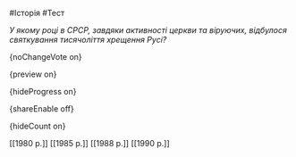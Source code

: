 #Історія #Тест

*У якому році в СРСР, завдяки активності церкви та віруючих, відбулося святкування тисячоліття хрещення Русі?*

{noChangeVote on}

{preview on}

{hideProgress on}

{shareEnable off}

{hideCount on}

[[1980 р.]]
[[1985 р.]]
[[1988 р.]]
[[1990 р.]]
